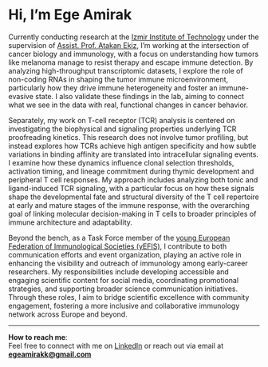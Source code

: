# Hi, I’m Ege Amirak

Currently conducting research at the [Izmir Institute of Technology](https://en.iyte.edu.tr/) under the supervision of [Assist. Prof. Atakan Ekiz](https://www.atakanekiz.com/lab.html), I’m working at the intersection of cancer biology and immunology, with a focus on understanding how tumors like melanoma manage to resist therapy and escape immune detection. By analyzing high-throughput transcriptomic datasets, I explore the role of non-coding RNAs in shaping the tumor immune microenvironment, particularly how they drive immune heterogeneity and foster an immune-evasive state. I also validate these findings in the lab, aiming to connect what we see in the data with real, functional changes in cancer behavior.

Separately, my work on T-cell receptor (TCR) analysis is centered on investigating the biophysical and signaling properties underlying TCR proofreading kinetics. This research does not involve tumor profiling, but instead explores how TCRs achieve high antigen specificity and how subtle variations in binding affinity are translated into intracellular signaling events. I examine how these dynamics influence clonal selection thresholds, activation timing, and lineage commitment during thymic development and peripheral T cell responses. My approach includes analyzing both tonic and ligand-induced TCR signaling, with a particular focus on how these signals shape the developmental fate and structural diversity of the T cell repertoire at early and mature stages of the immune response, with the overarching goal of linking molecular decision-making in T cells to broader principles of immune architecture and adaptability.

Beyond the bench, as a Task Force member of the [young European Federation of Immunological Societies (yEFIS)](https://www.yefis.org/), I contribute to both communication efforts and event organization, playing an active role in enhancing the visibility and outreach of immunology among early-career researchers. My responsibilities include developing accessible and engaging scientific content for social media, coordinating promotional strategies, and supporting broader science communication initiatives. Through these roles, I aim to bridge scientific excellence with community engagement, fostering a more inclusive and collaborative immunology network across Europe and beyond.

---

**How to reach me**:  
Feel free to connect with me on [LinkedIn](https://www.linkedin.com/in/ege-amirak) or reach out via email at **egeamirakk@gmail.com**
